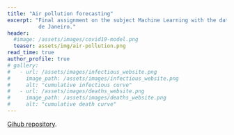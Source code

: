```yaml
---
title: "Air pollution forecasting"
excerpt: "Final assignment on the subject Machine Learning with the data from air pollution in Rio
          de Janeiro."
header:
  #image: /assets/images/covid19-model.png
  teaser: assets/img/air-pollution.png
read_time: true
author_profile: true
# gallery:
#   - url: /assets/images/infectious_website.png
#     image_path: /assets/images/infectious_website.png
#     alt: "cumulative infectious curve"
#   - url: /assets/images/deaths_website.png
#     image_path: /assets/images/deaths_website.png
#     alt: "cumulative death curve"
---
```


[Gihub repository](https://github.com/lucasmoschen/machine-learning-project).